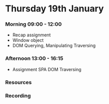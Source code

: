 # Thursday 19th January

### Morning 09:00 - 12:00
 
- Recap assignment
- Window object
- DOM Querying, Manipulating Traversing

### Afternoon 13:00 - 16:15

- Assignment SPA DOM Traversing


### Resources



### Recording
